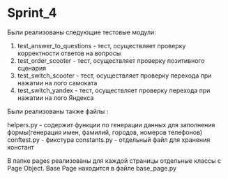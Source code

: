 # Sprint_4

Были реализованы следующие тестовые модули:

1) test_answer_to_questions - тест, осуществляет проверку корректности ответов на вопросы
2) test_order_scooter - тест, осуществляет проверку позитивного сценария
3) test_switch_scooter - тест, осуществляет проверку перехода при нажатии на лого самоката
4) test_switch_yandex - тест, осуществляет проверку перехода при нажатии на лого Яндекса

Были реализованы также файлы :

helpers.py - содержит функции по генерации данных для заполнения формы(генерация имен, фамилий, городов, номеров
телефонов)
conftest.py - фикстура
constants.py - отдельный файл для хранения констант

В папке pages реализованы для каждой страницы отдельные классы с Page Object.
Base Page находится в файле base_page.py

